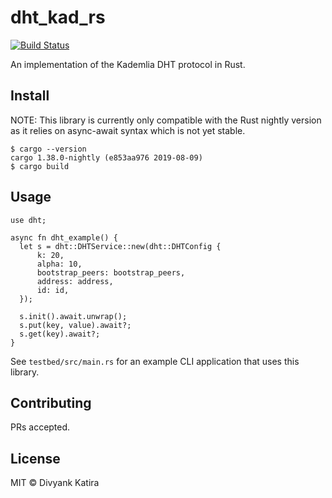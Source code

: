 # dht_kad_rs

[![Build Status](https://travis-ci.com/d1vyank/dht_kad_rs.svg?branch=master)](https://travis-ci.com/d1vyank/dht_kad_rs)

An implementation of the Kademlia DHT protocol in Rust.

## Install

NOTE: This library is currently only compatible with the Rust nightly version as it relies on async-await syntax which is not yet stable.
```
$ cargo --version
cargo 1.38.0-nightly (e853aa976 2019-08-09)
$ cargo build
```

## Usage

```
use dht;

async fn dht_example() {
  let s = dht::DHTService::new(dht::DHTConfig {
      k: 20,
      alpha: 10,
      bootstrap_peers: bootstrap_peers,
      address: address,
      id: id,
  });

  s.init().await.unwrap();
  s.put(key, value).await?;
  s.get(key).await?;
}
```

See `testbed/src/main.rs` for an example CLI application that uses this library.

## Contributing

PRs accepted.

## License

MIT © Divyank Katira
